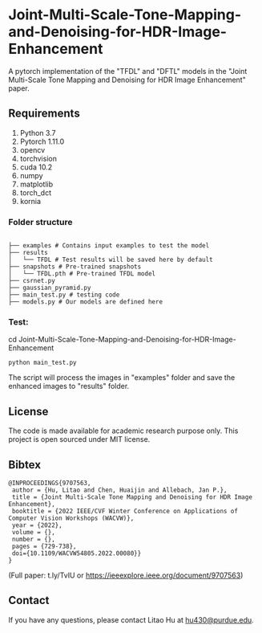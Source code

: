 # Joint-Multi-Scale-Tone-Mapping-and-Denoising-for-HDR-Image-Enhancement
A pytorch implementation of the "TFDL" and "DFTL" models in the "Joint Multi-Scale Tone Mapping and Denoising for HDR Image Enhancement" paper.

## Requirements
1. Python 3.7 
2. Pytorch 1.11.0
3. opencv
4. torchvision
5. cuda 10.2
6. numpy
7. matplotlib
8. torch_dct
9. kornia

### Folder structure
```

├── examples # Contains input examples to test the model
├── results
│   └── TFDL # Test results will be saved here by default
├── snapshots # Pre-trained snapshots
│   └── TFDL.pth # Pre-trained TFDL model
├── csrnet.py
├── gaussian_pyramid.py
├── main_test.py # testing code
├── models.py # Our models are defined here
```
### Test: 

cd Joint-Multi-Scale-Tone-Mapping-and-Denoising-for-HDR-Image-Enhancement
```
python main_test.py 
```
The script will process the images in "examples" folder and save the enhanced images to "results" folder.

##  License
The code is made available for academic research purpose only. This project is open sourced under MIT license.

## Bibtex

```
@INPROCEEDINGS{9707563,
 author = {Hu, Litao and Chen, Huaijin and Allebach, Jan P.},
 title = {Joint Multi-Scale Tone Mapping and Denoising for HDR Image Enhancement},
 booktitle = {2022 IEEE/CVF Winter Conference on Applications of Computer Vision Workshops (WACVW)},
 year = {2022},
 volume = {},
 number = {},
 pages = {729-738},
 doi={10.1109/WACVW54805.2022.00080}}
}
```

(Full paper: t.ly/TvIU or https://ieeexplore.ieee.org/document/9707563)

## Contact
If you have any questions, please contact Litao Hu at hu430@purdue.edu.
